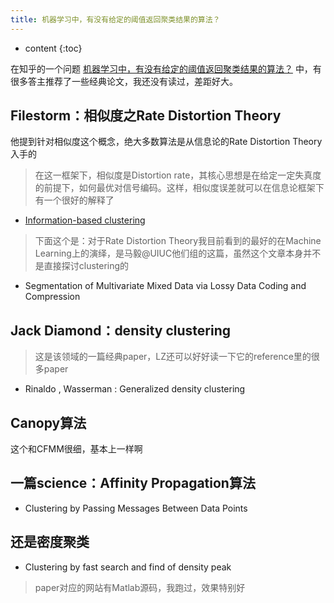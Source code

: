 ```yaml
--- 
title: 机器学习中，有没有给定的阈值返回聚类结果的算法？
---
```



* content
{:toc}


在知乎的一个问题 [机器学习中，有没有给定的阈值返回聚类结果的算法？](https://www.zhihu.com/question/19772767) 中，有很多答主推荐了一些经典论文，我还没有读过，差距好大。

## Filestorm：相似度之Rate Distortion Theory
他提到针对相似度这个概念，绝大多数算法是从信息论的Rate Distortion Theory入手的
>在这一框架下，相似度是Distortion rate，其核心思想是在给定一定失真度的前提下，如何最优对信号编码。这样，相似度误差就可以在信息论框架下有一个很好的解释了

* [Information-based clustering](http://www.pnas.org/content/102/51/18297.full.pdf)

> 下面这个是：对于Rate Distortion Theory我目前看到的最好的在Machine Learning上的演绎，是马毅@UIUC他们组的这篇，虽然这个文章本身并不是直接探讨clustering的

* Segmentation of Multivariate Mixed Data via Lossy Data Coding and Compression


## Jack Diamond：density clustering
> 这是该领域的一篇经典paper，LZ还可以好好读一下它的reference里的很多paper

* Rinaldo , Wasserman : Generalized density clustering

## Canopy算法
这个和CFMM很细，基本上一样啊

## 一篇science：Affinity Propagation算法
* Clustering by Passing Messages Between Data Points

## 还是密度聚类
* Clustering by fast search and find of density peak
> paper对应的网站有Matlab源码，我跑过，效果特别好
